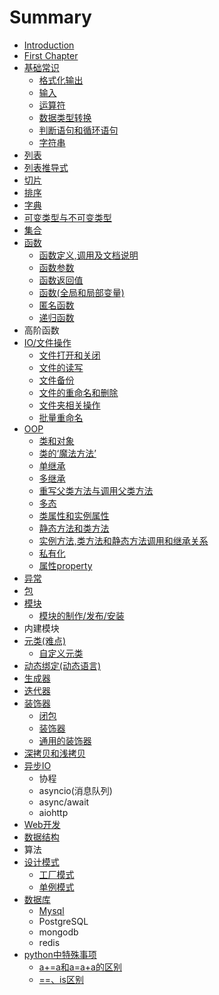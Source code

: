 # Summary

* [Introduction](README.md)
* [First Chapter](chapter1.md)
* [基础常识](chang-shi.md)
  * [格式化输出](chang-shi/ge-shi-hua-shu-chu.md)
  * [输入](chang-shi/shu-ru.md)
  * [运算符](chang-shi/yun-suan-fu.md)
  * [数据类型转换](chang-shi/shu-ju-lei-xing-zhuan-huan.md)
  * [判断语句和循环语句](chang-shi/pan-duan-yu-ju-he-xun-huan-yu-ju.md)
  * [字符串](chang-shi/zi-fu-chuan.md)
* [列表](lie-biao.md)
* [列表推导式](lie-biao-tui-dao-shi.md)
* [切片](chang-shi/qie-pian.md)
* [排序](pai-xu.md)
* [字典](zi-dian.md)
* [可变类型与不可变类型](ke-bian-lei-xing-yu-bu-ke-bian-lei-xing.md)
* [集合](ji-he.md)
* [函数](han-shu.md)
  * [函数定义,调用及文档说明](han-shu/han-shu-ding-yi-he-diao-yong.md)
  * [函数参数](han-shu/han-shu-can-shu.md)
  * [函数返回值](han-shu/han-shu-fan-hui-zhi.md)
  * [函数\(全局和局部变量\)](han-shu/han-657028-quan-ju-he-ju-bu-bian-91cf29.md)
  * [匿名函数](han-shu/ni-ming-han-shu.md)
  * [递归函数](han-shu/di-gui-han-shu.md)
* 高阶函数
* [IO/文件操作](wen-jian-cao-zuo.md)
  * [文件打开和关闭](wen-jian-cao-zuo/wen-jian-da-kai-he-guan-bi.md)
  * [文件的读写](wen-jian-cao-zuo/wen-jian-de-du-xie.md)
  * [文件备份](wen-jian-cao-zuo/wen-jian-bei-fen.md)
  * [文件的重命名和删除](wen-jian-cao-zuo/wen-jian-de-zhong-ming-ming-he-shan-chu.md)
  * [文件夹相关操作](wen-jian-cao-zuo/wen-jian-jia-xiang-guan-cao-zuo.md)
  * [批量重命名](wen-jian-cao-zuo/pi-liang-xiu-gai-wen-jian-ming.md)
* [OOP](oop.md)
  * [类和对象](oop/ding-yi-lei.md)
  * [类的‘魔法方法’](oop/lei-de-2018-mo-fa-fang-fa-2019.md)
  * [单继承](oop/dan-ji-cheng.md)
  * [多继承](oop/duo-ji-cheng.md)
  * [重写父类方法与调用父类方法](oop/zhong-xie-fu-lei-fang-fa-yu-diao-yong-fu-lei-fang-fa.md)
  * [多态](oop/duo-tai.md)
  * [类属性和实例属性](oop/lei-shu-xing-he-shi-li-shu-xing.md)
  * [静态方法和类方法](oop/jing-tai-fang-fa-he-lei-fang-fa.md)
  * [实例方法,类方法和静态方法调用和继承关系](oop/shi-li-fang-6cd52c-lei-fang-fa-he-jing-tai-fang-fa-diao-yong-guan-xi.md)
  * [私有化](oop/si-you-hua.md)
  * [属性property](oop/shu-xing-property.md)
* [异常](yi-chang.md)
* [包](bao.md)
* [模块](mo-kuai.md)
  * [模块的制作/发布/安装](mo-kuai/mo-kuai-de-zhi-4f5c-fa-5e03-an-zhuang.md)
* 内建模块
* [元类\(难点\)](yuan-lei.md)
  * [自定义元类](yuan-lei/zi-ding-yi-yuan-lei.md)
* [动态绑定\(动态语言\)](dong-tai-bang-5b9a28-dong-tai-602729.md)
* [生成器](sheng-cheng-qi.md)
* [迭代器](die-dai-qi.md)
* [装饰器](zhuang-shi-qi.md)
  * [闭包](zhuang-shi-qi/bi-bao.md)
  * [装饰器](zhuang-shi-qi/han-can-shu-de-zhuang-shi-qi.md)
  * [通用的装饰器](zhuang-shi-qi/tong-yong-de-zhuang-shi-qi.md)
* [深拷贝和浅拷贝](shen-kao-bei-he-qian-kao-bei.md)
* [异步IO](yi-bu-io.md)
  * 协程
  * asyncio\(消息队列\)
  * async/await
  * aiohttp
* [Web开发](webfu-wu-qi.md)
* [数据结构](shu-ju-jie-gou.md)
* 算法
* [设计模式](she-ji-mo-shi.md)
  * [工厂模式](she-ji-mo-shi/gong-chang-mo-shi.md)
  * [单例模式](she-ji-mo-shi/dan-li-mo-shi.md)
* [数据库](shu-ju-ku.md)
  * [Mysql](shu-ju-ku/mysql.md)
  * PostgreSQL
  * mongodb
  * redis
* [python中特殊事项](pythonzhong-te-shu-shi-xiang.md)
  * [a+=a和a=a+a的区别](pythonzhong-te-shu-shi-xiang/a+ahe-a-a-+-a-de-qu-bie.md)
  * [==、is区别](pythonzhong-te-shu-shi-xiang/isqu-bie.md)

